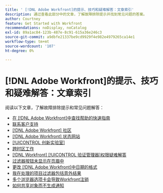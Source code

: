 ```yaml
---
title: ' [!DNL Adobe Workfront]的提示、技巧和疑难解答：文章索引'
description: 通过查看此部分中的文章，了解故障排除提示并找到常见问题的答案。
author: Courtney
feature: Get Started with Workfront
recommendations: noDisplay, noCatalog
exl-id: 89a1ac84-123b-487e-8c91-615a36e246c3
source-git-commit: a9dbfe21337be9cd9929f4e982e4979265ca14e1
workflow-type: tm+mt
source-wordcount: '107'
ht-degree: 0%

---
```


# [!DNL Adobe Workfront]的提示、技巧和疑难解答：文章索引

<!--Audited: 5/2025-->

阅读以下文章，了解故障排除提示和常见问题解答：

* [在 [!DNL Adobe Workfront]中查找帮助的快速指南](../../workfront-basics/tips-tricks-and-troubleshooting/guide-for-help-in-workfront.md)
* [联系客户支持](../../workfront-basics/tips-tricks-and-troubleshooting/contact-customer-support.md)
* [&#x200B; [!DNL Adobe Workfront] 社区](../../workfront-basics/tips-tricks-and-troubleshooting/workfront-community.md)
* [&#x200B; [!DNL Adobe Workfront] 状态网站](../../workfront-basics/tips-tricks-and-troubleshooting/understand-the-status-site.md)
* [[!UICONTROL 创新实验室]](../../workfront-basics/tips-tricks-and-troubleshooting/idea-exchange.md)
* [跨时区工作](../../workfront-basics/tips-tricks-and-troubleshooting/working-across-timezones.md)
* [[!DNL Workfront] [!UICONTROL 验证管理器]权限疑难解答](../../workfront-basics/tips-tricks-and-troubleshooting/wp-manager-permissions-troubleshooting.md)
* [过滤器按钮未显示在页眉中](../../workfront-basics/tips-tricks-and-troubleshooting/filter-buttons-do-not-display-in-page-headers.md)
* [更改 [!DNL Adobe Workfront]中日期的格式](../tips-tricks-and-troubleshooting/change-date-format-chrome.md)
* [我在处理的项目过滤器包括意外结果](../tips-tricks-and-troubleshooting/projects-im-on-filter-including-unexpected-results.md)
* [多个浏览器选项卡会导致Workfront注销](/help/quicksilver/workfront-basics/tips-tricks-and-troubleshooting/multiple-browser-tabs-cause-logout.md)
* [如何共享对象而不生成通知](/help/quicksilver/workfront-basics/tips-tricks-and-troubleshooting/how-to-share-objects-without-sending-out-notifications.md)
